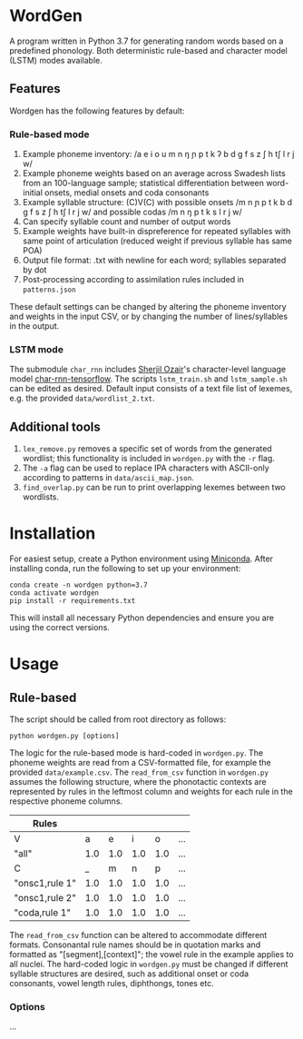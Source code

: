 # WordGen
A program written in Python 3.7 for generating random words based on a predefined phonology. Both deterministic rule-based and character model (LSTM) modes available.

## Features

Wordgen has the following features by default:

### Rule-based mode
1. Example phoneme inventory: /a e i o u m n ŋ ɲ p t k ʔ b d g f s z ʃ h tʃ l r j w/
2. Example phoneme weights based on an average across Swadesh lists from an 100-language sample; statistical differentiation between word-initial onsets, medial onsets and coda consonants
3. Example syllable structure: (C)V(C) with possible onsets /m n ɲ p t k b d g f s z ʃ h tʃ l r j w/ and possible codas /m n ŋ p t k s l r j w/
4. Can specify syllable count and number of output words
5. Example weights have built-in dispreference for repeated syllables with same point of articulation (reduced weight if previous syllable has same POA)
6. Output file format: .txt with newline for each word; syllables separated by dot
7. Post-processing according to assimilation rules included in `patterns.json`

These default settings can be changed by altering the phoneme inventory and weights in the input CSV, or by changing the number of lines/syllables in the output.

### LSTM mode
The submodule `char_rnn` includes [Sherjil Ozair](https://github.com/sherjilozair)'s character-level language model [char-rnn-tensorflow](https://github.com/sherjilozair/char-rnn-tensorflow). The scripts `lstm_train.sh` and `lstm_sample.sh` can be edited as desired. Default input consists of a text file list of lexemes, e.g. the provided `data/wordlist_2.txt`.

## Additional tools
1. `lex_remove.py` removes a specific set of words from the generated wordlist; this functionality is included in `wordgen.py` with the `-r` flag.
2. The `-a` flag can be used to replace IPA characters with ASCII-only according to patterns in `data/ascii_map.json`.
3. `find_overlap.py` can be run to print overlapping lexemes between two wordlists.

# Installation
For easiest setup, create a Python environment using [Miniconda](https://docs.conda.io/en/latest/miniconda.html). After installing conda, run the following to set up your environment:

```
conda create -n wordgen python=3.7
conda activate wordgen
pip install -r requirements.txt
```

This will install all necessary Python dependencies and ensure you are using the correct versions.

# Usage

## Rule-based

The script should be called from root directory as follows:

```
python wordgen.py [options]
```

The logic for the rule-based mode is hard-coded in `wordgen.py`. The phoneme weights are read from a CSV-formatted file, for example the provided `data/example.csv`. The `read_from_csv` function in `wordgen.py` assumes the following structure, where the phonotactic contexts are represented by rules in the leftmost column and weights for each rule in the respective phoneme columns.

| Rules | | | | | | 
| --- | --- | --- | --- | --- | --- | 
| V | a | e | i | o | ... |
| "all" | 1.0 | 1.0 | 1.0 | 1.0 | ... |
| C | _ | m | n | p | ... |
| "onsc1,rule 1" | 1.0 | 1.0 | 1.0 | 1.0 | ... |
| "onsc1,rule 2" | 1.0 | 1.0 | 1.0 | 1.0 | ... |
| "coda,rule 1" | 1.0 | 1.0 | 1.0 | 1.0 | ... |

The `read_from_csv` function can be altered to accommodate different formats. Consonantal rule names should be in quotation marks and formatted as "[segment],[context]"; the vowel rule in the example applies to all nuclei. The hard-coded logic in `wordgen.py` must be changed if different syllable structures are desired, such as additional onset or coda consonants, vowel length rules, diphthongs, tones etc.

### Options

...

